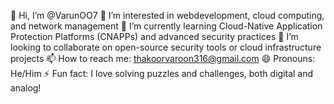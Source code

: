 👋 Hi, I’m @VarunOO7
👀 I’m interested in webdevelopment, cloud computing, and network management
🌱 I’m currently learning Cloud-Native Application Protection Platforms (CNAPPs) and advanced security practices
💞️ I’m looking to collaborate on open-source security tools or cloud infrastructure projects
📫 How to reach me: thakoorvaroon316@gmail.com
😄 Pronouns: He/Him
⚡ Fun fact: I love solving puzzles and challenges, both digital and analog!

<!---
VarunOO7/VarunOO7 is a ✨ special ✨ repository because its `README.md` (this file) appears on your GitHub profile.
You can click the Preview link to take a look at your changes.
--->
